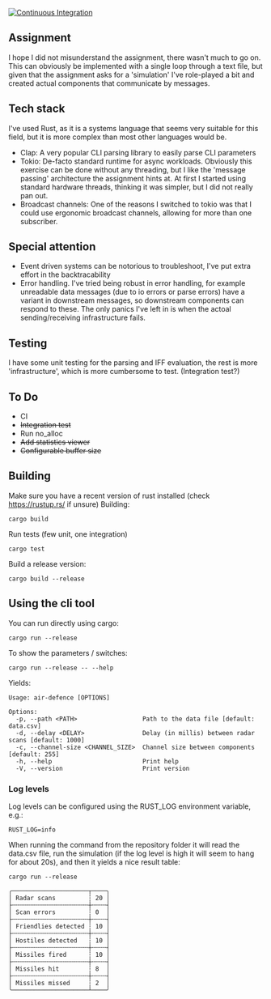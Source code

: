 [![Continuous Integration](https://github.com/flyaruu/air-defence/actions/workflows/build.yml/badge.svg)](https://github.com/flyaruu/air-defence/actions/workflows/build.yml)

## Assignment
I hope I did not misunderstand the assignment, there wasn't much to go on. This can obviously be implemented with a single loop through a text file, but given that the assignment asks for a 'simulation' I've role-played a bit and created actual components that communicate by messages.


## Tech stack
I've used Rust, as it is a systems language that seems very suitable for this field, but it is more complex than most other languages would be.

- Clap: A very popular CLI parsing library to easily parse CLI parameters
- Tokio: De-facto standard runtime for async workloads. Obviously this exercise can be done without any threading, but I like the 'message passing' architecture the assignment hints at. At first I started using standard hardware threads, thinking it was simpler, but I did not really pan out.
- Broadcast channels: One of the reasons I switched to tokio was that I could use ergonomic broadcast channels, allowing for more than one subscriber.

## Special attention
- Event driven systems can be notorious to troubleshoot, I've put extra effort in the backtracability
- Error handling. I've tried being robust in error handling, for example unreadable data messages (due to io errors or parse errors) have a variant in downstream messages, so downstream components can respond to these. The only panics I've left in is when the actoal sending/receiving infrastructure fails.


## Testing
I have some unit testing for the parsing and IFF evaluation, the rest is more 'infrastructure', which is more cumbersome to test. (Integration test?)

## To Do
- CI
- ~~Integration test~~
- Run no_alloc
- ~~Add statistics viewer~~
- ~~Configurable buffer size~~

## Building
Make sure you have a recent version of rust installed (check https://rustup.rs/ if unsure)
Building:
```
cargo build
```

Run tests (few unit, one integration)
```
cargo test
```

Build a release version:
```
cargo build --release
```

## Using the cli tool
You can run directly using cargo:
```
cargo run --release
```
To show the parameters / switches:
```
cargo run --release -- --help
```
Yields:
```
Usage: air-defence [OPTIONS]

Options:
  -p, --path <PATH>                  Path to the data file [default: data.csv]
  -d, --delay <DELAY>                Delay (in millis) between radar scans [default: 1000]
  -c, --channel-size <CHANNEL_SIZE>  Channel size between components [default: 255]
  -h, --help                         Print help
  -V, --version                      Print version
```

### Log levels
Log levels can be configured using the RUST_LOG environment variable, e.g.:
```
RUST_LOG=info
```
When running the command from the repository folder it will read the data.csv file, run the simulation (if the log level is high it will seem to hang for about 20s), and then it yields a nice result table:
```
cargo run --release
```

```
╭─────────────────────┬────╮
│ Radar scans         ┆ 20 │
├╌╌╌╌╌╌╌╌╌╌╌╌╌╌╌╌╌╌╌╌╌┼╌╌╌╌┤
│ Scan errors         ┆ 0  │
├╌╌╌╌╌╌╌╌╌╌╌╌╌╌╌╌╌╌╌╌╌┼╌╌╌╌┤
│ Friendlies detected ┆ 10 │
├╌╌╌╌╌╌╌╌╌╌╌╌╌╌╌╌╌╌╌╌╌┼╌╌╌╌┤
│ Hostiles detected   ┆ 10 │
├╌╌╌╌╌╌╌╌╌╌╌╌╌╌╌╌╌╌╌╌╌┼╌╌╌╌┤
│ Missiles fired      ┆ 10 │
├╌╌╌╌╌╌╌╌╌╌╌╌╌╌╌╌╌╌╌╌╌┼╌╌╌╌┤
│ Missiles hit        ┆ 8  │
├╌╌╌╌╌╌╌╌╌╌╌╌╌╌╌╌╌╌╌╌╌┼╌╌╌╌┤
│ Missiles missed     ┆ 2  │
╰─────────────────────┴────╯
```
